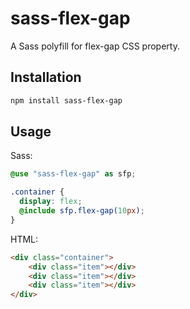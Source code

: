 # sass-flex-gap
A Sass polyfill for flex-gap CSS property.

## Installation

```bash
npm install sass-flex-gap
```

## Usage

Sass:

```scss
@use "sass-flex-gap" as sfp;

.container {
  display: flex;
  @include sfp.flex-gap(10px);
}
```

HTML:
```html
<div class="container">
    <div class="item"></div>
    <div class="item"></div>
    <div class="item"></div>
</div>
```
